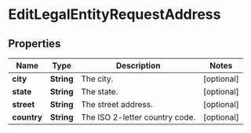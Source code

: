 

# EditLegalEntityRequestAddress


## Properties

| Name | Type | Description | Notes |
|------------ | ------------- | ------------- | -------------|
|**city** | **String** | The city. |  [optional] |
|**state** | **String** | The state. |  [optional] |
|**street** | **String** | The street address. |  [optional] |
|**country** | **String** | The ISO 2-letter country code. |  [optional] |



